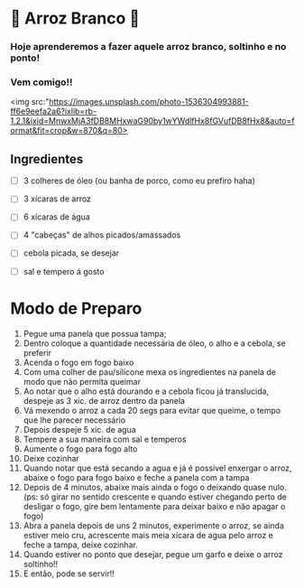 # :rice: Arroz Branco :rice:

### Hoje aprenderemos a fazer aquele arroz branco, soltinho e no ponto!

### Vem comigo!!

<img src:"https://images.unsplash.com/photo-1536304993881-ff6e9eefa2a6?ixlib=rb-1.2.1&ixid=MnwxMjA3fDB8MHxwaG90by1wYWdlfHx8fGVufDB8fHx8&auto=format&fit=crop&w=870&q=80>

## Ingredientes

- [ ] 3 colheres de óleo (ou banha de porco, como eu prefiro haha)
- [ ] 3 xícaras de arroz
- [ ] 6 xícaras de água
- [ ] 4 "cabeças" de alhos picados/amassados
- [ ] cebola picada, se desejar
- [ ] sal e tempero á gosto



# Modo de Preparo

1. Pegue uma panela que possua tampa;
2. Dentro coloque a quantidade necessária de óleo, o alho e a cebola, se preferir
3. Acenda o fogo em fogo baixo
4. Com uma colher de pau/silicone mexa os ingredientes na panela de modo que não permita queimar
5. Ao notar que o alho está dourando e a cebola ficou já translucida, despeje as 3 xic. de arroz dentro da panela
6. Vá mexendo o arroz a cada 20 segs para evitar que queime, o tempo que lhe parecer necessário 
7. Depois despeje 5 xic. de agua
8. Tempere a sua maneira com sal e temperos
9. Aumente o fogo para fogo alto
10. Deixe cozinhar
11. Quando notar que está secando a agua e já é possivel enxergar o arroz, abaixe o fogo para fogo baixo e feche a panela com a tampa
12. Depois de 4 minutos, abaixe mais ainda o fogo o deixando quase nulo. (ps: só girar no sentido crescente e quando estiver chegando perto de desligar o fogo, gire bem lentamente para deixar baixo e não apagar o fogo)
13. Abra a panela depois de uns 2 minutos, experimente o arroz, se ainda estiver meio cru, acrescente mais meia xícara de agua pelo arroz e feche a tampa, deixe cozinhar.
14. Quando estiver no ponto que desejar, pegue um garfo e deixe o arroz soltinho!! 
15. E então, pode se servir!!